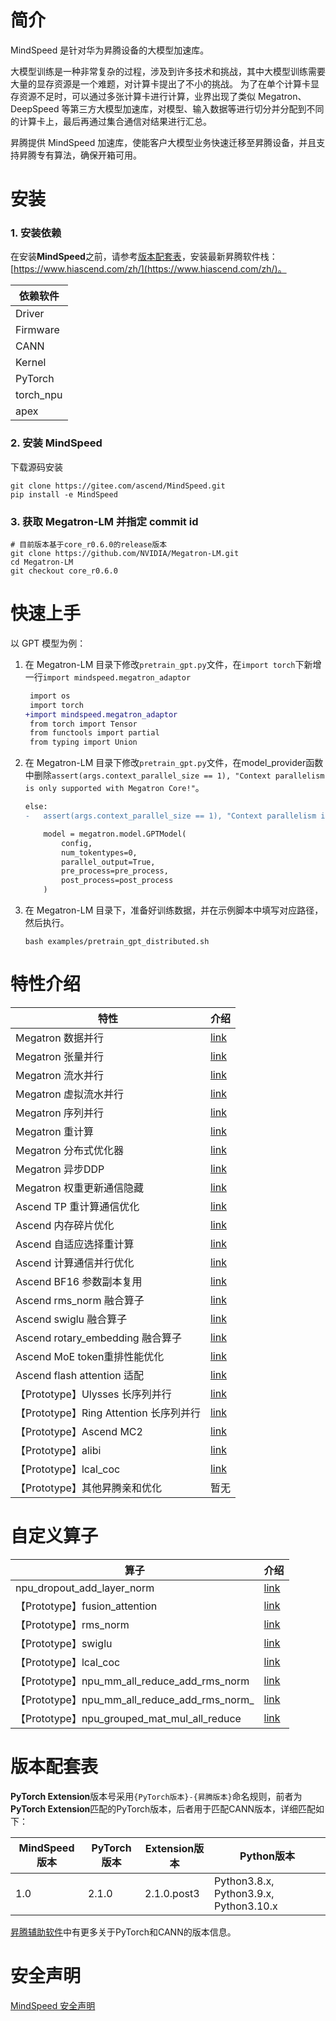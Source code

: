# 简介

MindSpeed 是针对华为昇腾设备的大模型加速库。

大模型训练是一种非常复杂的过程，涉及到许多技术和挑战，其中大模型训练需要大量的显存资源是一个难题，对计算卡提出了不小的挑战。
为了在单个计算卡显存资源不足时，可以通过多张计算卡进行计算，业界出现了类似 Megatron、DeepSpeed 等第三方大模型加速库，对模型、输入数据等进行切分并分配到不同的计算卡上，最后再通过集合通信对结果进行汇总。

昇腾提供 MindSpeed 加速库，使能客户大模型业务快速迁移至昇腾设备，并且支持昇腾专有算法，确保开箱可用。

# 安装

### 1. 安装依赖

在安装**MindSpeed**之前，请参考[版本配套表](#版本配套表)，安装最新昇腾软件栈：[https://www.hiascend.com/zh/](https://www.hiascend.com/zh/)。

| 依赖软件      |
|-----------|
| Driver    | 
| Firmware  | 
| CANN      | 
| Kernel    | 
| PyTorch   | 
| torch_npu | 
| apex      | 


### 2. 安装 MindSpeed

下载源码安装

 ```shell
 git clone https://gitee.com/ascend/MindSpeed.git
 pip install -e MindSpeed
 ```

### 3. 获取 Megatron-LM 并指定 commit id

 ```shell
 # 目前版本基于core_r0.6.0的release版本
 git clone https://github.com/NVIDIA/Megatron-LM.git
 cd Megatron-LM
 git checkout core_r0.6.0
 ```

# 快速上手

以 GPT 模型为例：

1. 在 Megatron-LM 目录下修改`pretrain_gpt.py`文件，在`import torch`下新增一行`import mindspeed.megatron_adaptor`

    ```diff
     import os
     import torch
    +import mindspeed.megatron_adaptor
     from torch import Tensor
     from functools import partial
     from typing import Union
    ```

2. 在 Megatron-LM 目录下修改`pretrain_gpt.py`文件，在model_provider函数中删除`assert(args.context_parallel_size == 1), "Context parallelism is only supported with Megatron Core!"`。
    ```diff
    else:
    -   assert(args.context_parallel_size == 1), "Context parallelism is only supported with Megatron Core!"

        model = megatron.model.GPTModel(
            config,
            num_tokentypes=0,
            parallel_output=True,
            pre_process=pre_process,
            post_process=post_process
        )
    ```

3. 在 Megatron-LM 目录下，准备好训练数据，并在示例脚本中填写对应路径，然后执行。
    ```shell
    bash examples/pretrain_gpt_distributed.sh
    ```

# 特性介绍

| 特性                              | 介绍 |
|---------------------------------| ----- |
| Megatron 数据并行                   | [link](docs/features/data-parallel.md) |
| Megatron 张量并行                   | [link](docs/features/tensor-parallel.md) |
| Megatron 流水并行                   | [link](docs/features/pipeline-parallel.md) |
| Megatron 虚拟流水并行                 | [link](docs/features/virtual-pipeline-parallel.md) |
| Megatron 序列并行                   | [link](docs/features/sequence-parallel.md) |
| Megatron 重计算                    | [link](docs/features/recomputation.md) |
| Megatron 分布式优化器                 | [link](docs/features/distributed-optimizer.md) |
| Megatron 异步DDP                  | [link](docs/features/async-ddp.md) |
| Megatron 权重更新通信隐藏               | [link](docs/features/async-ddp-param-gather.md) |
| Ascend TP 重计算通信优化               | [link](docs/features/recomputation-communication.md) |
| Ascend 内存碎片优化                   | [link](docs/features/memory-fragmentation.md) |
| Ascend 自适应选择重计算                 | [link](docs/features/adaptive-recompute.md) |
| Ascend 计算通信并行优化                 | [link](docs/features/communication-over-computation.md) |
| Ascend BF16 参数副本复用              | [link](docs/features/reuse-fp32-param.md) |
| Ascend rms_norm 融合算子            | [link](docs/features/rms_norm.md) |
| Ascend swiglu 融合算子              | [link](docs/features/swiglu.md) |
| Ascend rotary_embedding 融合算子    | [link](docs/features/rotary-embedding.md) |
| Ascend MoE token重排性能优化          | [link](docs/features/token-rearrange.md) |               |
| Ascend flash attention 适配       | [link](docs/features/flash-attention.md)                |
| 【Prototype】Ulysses 长序列并行        | [link](docs/features/ulysses-context-parallel.md) |
| 【Prototype】Ring Attention 长序列并行 | [link](docs/features/ring-attention-context-parallel.md) |
| 【Prototype】Ascend MC2           | [link](docs/features/mc2.md) |
| 【Prototype】alibi                | [link](docs/features/alibi.md) |
| 【Prototype】lcal_coc             | [link](docs/features/communication-over-computation.md) |
| 【Prototype】其他昇腾亲和优化             | 暂无 |

# 自定义算子

| 算子                                         | 介绍                                                  |
|--------------------------------------------|-----------------------------------------------------|
| npu_dropout_add_layer_norm                 | [link](docs/ops/npu_dropout_add_layer_norm.md)      |
| 【Prototype】fusion_attention                | [link](docs/ops/fusion_attention.md)                |
| 【Prototype】rms_norm                        | [link](docs/ops/rms_norm.md)                        |
| 【Prototype】swiglu                          | [link](docs/ops/swiglu.md)                          |
| 【Prototype】lcal_coc                        | [link](docs/ops/lcal_coc.md)                        |
| 【Prototype】npu_mm_all_reduce_add_rms_norm  | [link](docs/ops/npu_mm_all_reduce_add_rms_norm.md)  |
| 【Prototype】npu_mm_all_reduce_add_rms_norm_ | [link](docs/ops/npu_mm_all_reduce_add_rms_norm_.md) 
| 【Prototype】npu_grouped_mat_mul_all_reduce  | [link](docs/ops/npu_grouped_mat_mul_all_reduce.md)  |

# 版本配套表

**PyTorch Extension**版本号采用`{PyTorch版本}-{昇腾版本}`命名规则，前者为**PyTorch Extension**匹配的PyTorch版本，后者用于匹配CANN版本，详细匹配如下：

| MindSpeed版本   | PyTorch版本   | Extension版本    |Python版本                               |
| ----------------- | ------------- | ------------- | --------------------------------------- |
|       1.0         |     2.1.0     |   2.1.0.post3 | Python3.8.x, Python3.9.x, Python3.10.x  |

[昇腾辅助软件](https://gitee.com/ascend/pytorch#%E6%98%87%E8%85%BE%E8%BE%85%E5%8A%A9%E8%BD%AF%E4%BB%B6)中有更多关于PyTorch和CANN的版本信息。

# 安全声明

[MindSpeed 安全声明](SECURITYNOTE.md)